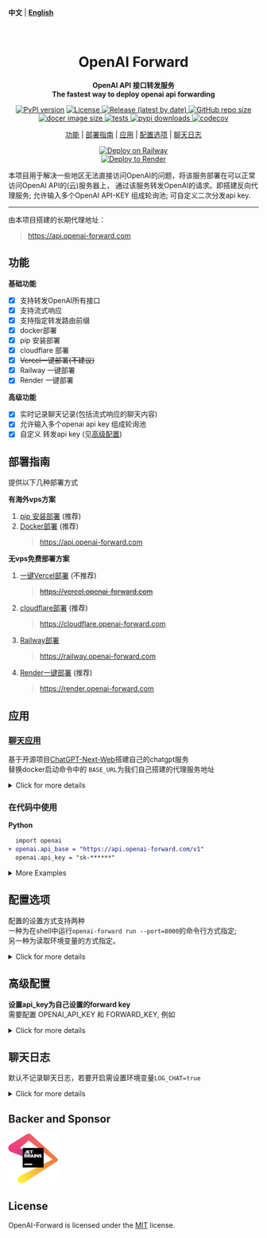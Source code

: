 **中文** | [**English**](./README_EN.md)

<h1 align="center">
    <br>
    OpenAI Forward
    <br>
</h1>
<p align="center">
    <b> OpenAI API 接口转发服务 <br/>
    The fastest way to deploy openai api forwarding </b>
</p>

<p align="center">
    <a href="https://pypi.org/project/openai-forward/"><img src="https://img.shields.io/pypi/v/openai-forward?color=brightgreen" alt="PyPI version" ></a>
    <a href="https://github.com/beidongjiedeguang/openai-forward/blob/main/LICENSE">
        <img alt="License" src="https://img.shields.io/github/license/beidongjiedeguang/openai-forward.svg?color=blue&style=flat-square">
    </a>
    <a href="https://github.com/beidongjiedeguang/openai-forward/releases">
        <img alt="Release (latest by date)" src="https://img.shields.io/github/v/release/beidongjiedeguang/openai-forward">
    </a>
    <a href="https://github.com/beidongjiedeguang/openai-forward">
        <img alt="GitHub repo size" src="https://img.shields.io/github/repo-size/beidongjiedeguang/openai-forward">
    </a>
    <a href="https://hub.docker.com/r/beidongjiedeguang/openai-forward">
        <img alt="docer image size" src="https://img.shields.io/docker/image-size/beidongjiedeguang/openai-forward?style=flat&label=docker image">
    </a>
    <a href="https://github.com/beidongjiedeguang/openai-forward/actions/workflows/ci.yml">
        <img alt="tests" src="https://img.shields.io/github/actions/workflow/status/beidongjiedeguang/openai-forward/ci.yml?label=tests">
    </a>
    <a href="https://pypistats.org/packages/openai-forward">
        <img alt="pypi downloads" src="https://img.shields.io/pypi/dm/openai_forward">
    </a>
    <a href="https://codecov.io/gh/beidongjiedeguang/openai-forward">
        <img alt="codecov" src="https://codecov.io/gh/beidongjiedeguang/openai-forward/branch/dev/graph/badge.svg">
    </a>
</p>

<div align="center">

[功能](#功能) |
[部署指南](#部署指南) |
[应用](#应用) |
[配置选项](#配置选项) |
[聊天日志](#聊天日志)

[![Deploy on Railway](https://railway.app/button.svg)](https://railway.app/template/tejCum?referralCode=U0-kXv)  
[![Deploy to Render](https://render.com/images/deploy-to-render-button.svg)](https://render.com/deploy?repo=https://github.com/beidongjiedeguang/openai-forward)

</div>

本项目用于解决一些地区无法直接访问OpenAI的问题，将该服务部署在可以正常访问OpenAI API的(云)服务器上，
通过该服务转发OpenAI的请求。即搭建反向代理服务; 允许输入多个OpenAI API-KEY 组成轮询池; 可自定义二次分发api key.

---

由本项目搭建的长期代理地址：
> https://api.openai-forward.com

## 功能

**基础功能**

- [x] 支持转发OpenAI所有接口
- [x] 支持流式响应
- [x] 支持指定转发路由前缀
- [x] docker部署
- [x] pip 安装部署
- [x] cloudflare 部署
- [x] ~~Vercel一键部署(不建议)~~
- [x] Railway 一键部署
- [x] Render 一键部署

**高级功能**

- [x] 实时记录聊天记录(包括流式响应的聊天内容)
- [x] 允许输入多个openai api key 组成轮询池
- [x] 自定义 转发api key (见[高级配置](#高级配置))

## 部署指南

提供以下几种部署方式

**有海外vps方案**

1. [pip 安装部署](deploy.md#pip-推荐) (推荐)
2. [Docker部署](deploy.md#docker-推荐) (推荐)
   > https://api.openai-forward.com

**无vps免费部署方案**

1. [一键Vercel部署](deploy.md#vercel-一键部署) (不推荐)
   > ~~https://vercel.openai-forward.com~~
2. [cloudflare部署](deploy.md#cloudflare-部署) (推荐)
   > https://cloudflare.openai-forward.com
3. [Railway部署](deploy.md#Railway-一键部署)
   > https://railway.openai-forward.com
4. [Render一键部署](deploy.md#render-一键部署) (推荐)
   > https://render.openai-forward.com

## 应用

### [聊天应用](https://chat.beidongjiedeguang.top)

基于开源项目[ChatGPT-Next-Web](https://github.com/Yidadaa/ChatGPT-Next-Web)搭建自己的chatgpt服务  
替换docker启动命令中的 `BASE_URL`为我们自己搭建的代理服务地址

<details markdown="1">
<summary>Click for more details</summary>  

```bash 
docker run -d \
    -p 3000:3000 \
    -e OPENAI_API_KEY="sk-******" \
    -e BASE_URL="https://api.openai-forward.com" \
    -e CODE="kunyuan" \
    yidadaa/chatgpt-next-web 
``` 

这里部署了一个，供大家轻度使用:  
https://chat.beidongjiedeguang.top , 访问密码: `kunyuan`
</details>

### 在代码中使用

**Python**

```diff
  import openai
+ openai.api_base = "https://api.openai-forward.com/v1"
  openai.api_key = "sk-******"
```

<details markdown="1">
  <summary>More Examples</summary>

**JS/TS**

```diff
  import { Configuration } from "openai";
  
  const configuration = new Configuration({
+ basePath: "https://api.openai-forward.com/v1",
  apiKey: "sk-******",
  });
```

**gpt-3.5-turbo**

```bash
curl https://api.openai-forward.com/v1/chat/completions \
  -H "Content-Type: application/json" \
  -H "Authorization: Bearer sk-******" \
  -d '{
    "model": "gpt-3.5-turbo",
    "messages": [{"role": "user", "content": "Hello!"}]
  }'
```

**Image Generation (DALL-E)**

```bash
curl --location 'https://api.openai-forward.com/v1/images/generations' \
--header 'Authorization: Bearer sk-******' \
--header 'Content-Type: application/json' \
--data '{
    "prompt": "A photo of a cat",
    "n": 1,
    "size": "512x512"
}'
```

</details>

## 配置选项

配置的设置方式支持两种  
一种为在shell中运行`openai-forward run --port=8000`的命令行方式指定;  
另一种为读取环境变量的方式指定。

<details markdown="1">
<summary>Click for more details</summary>  

**`openai-forward run`参数配置项**

| 配置项 | 说明                |          默认值           |
|-----------------|-------------------|:----------------------:|
| --port | 服务端口号             |          8000          |
| --workers | 工作进程数             |           1            |
| --base_url | 同 OPENAI_BASE_URL | https://api.openai.com |
| --api_key | 同 OPENAI_API_KEY  |         `None`         |
| --forward_key | 同 FORWARD_KEY     |         `None`         |
| --route_prefix | 同 ROUTE_PREFIX    |          `None`          |
| --log_chat | 同 LOG_CHAT        |        `False`         |

也可通过 `openai-forward run --help` 查看

**环境变量配置项**  
支持从运行目录下的`.env`文件中读取

| 环境变量            | 说明                                                                                                                                |           默认值            |
|-----------------|-----------------------------------------------------------------------------------------------------------------------------------|:------------------------:|
| OPENAI_BASE_URL  | 默认 openai官方 api 地址                                                                                                                |        https://api.openai.com           |
| OPENAI_API_KEY  | 默认openai api key，支持多个默认api key, 以 `sk-` 开头， 以空格分割                                                                                 |            无             |
| FORWARD_KEY     | 允许调用方使用该key代替openai api key，支持多个forward key, 以空格分割; 如果设置了OPENAI_API_KEY，而没有设置FORWARD_KEY, 则客户端调用时无需提供密钥, 此时出于安全考虑不建议FORWARD_KEY置空 |            无             |
| ROUTE_PREFIX    | 路由前缀                                                                                                                              |            无             |
| LOG_CHAT        | 是否记录聊天内容                                                                                                                          |         `false`          |

</details>

## 高级配置

**设置api_key为自己设置的forward key**  
需要配置 OPENAI_API_KEY 和 FORWARD_KEY, 例如
<details markdown="1">
  <summary>Click for more details</summary>

```bash
OPENAI_API_KEY=sk-*******
FORWARD_KEY=fk-****** # 这里fk-token由我们自己定义
```

这里我们配置了FORWARD_KEY为`fk-******`, 那么后面客户端在调用时只需设置OPENAI_API_KEY为我们自定义的`fk-******` 即可。  
这样的好处是在使用一些需要输入OPENAI_API_KEY的第三方应用时，我们可以使用`fk-******`搭配代理服务使用（如下面的例子）
而无需担心OPENAI_API_KEY被泄露。  
并且可以对外分发`fk-******`

**用例:**

```bash
curl https://api.openai-forward.com/v1/chat/completions \
  -H "Content-Type: application/json" \
  -H "Authorization: Bearer fk-******" \
  -d '{
    "model": "gpt-3.5-turbo",
    "messages": [{"role": "user", "content": "Hello!"}]
  }'
```

**Python**

```diff
  import openai
+ openai.api_base = "https://api.openai-forward.com/v1"
- openai.api_key = "sk-******"
+ openai.api_key = "fk-******"
```

**Web application**

```bash 
docker run -d \
    -p 3000:3000 \
    -e OPENAI_API_KEY="fk-******" \
    -e BASE_URL="https://api.openai-forward.com" \
    -e CODE="<your password>" \
    yidadaa/chatgpt-next-web 
``` 

</details>

## 聊天日志

默认不记录聊天日志，若要开启需设置环境变量`LOG_CHAT=true`
<details markdown="1">
  <summary>Click for more details</summary>

保存路径在当前目录下的`Log/chat.log`路径中。  
记录格式为

```text
{'messages': [{'user': 'hi'}], 'model': 'gpt-3.5-turbo', 'forwarded-for': '', 'uid': '467a17ec-bf39-4b65-9ebd-e722b3bdd5c3'}
{'assistant': 'Hello! How can I assist you today?', 'uid': '467a17ec-bf39-4b65-9ebd-e722b3bdd5c3'}
{'messages': [{'user': 'Hello!'}], 'model': 'gpt-3.5-turbo', 'forwarded-for': '', 'uid': 'f844d156-e747-4887-aef8-e40d977b5ee7'}
{'assistant': 'Hi there! How can I assist you today?', 'uid': 'f844d156-e747-4887-aef8-e40d977b5ee7'}
```

转换为`json`格式：

```bash
openai-forward convert
```

即可转换为以下格式：

```json
[
    {
        "forwarded-for": "",
        "model": "gpt-3.5-turbo",
        "messages": [
            {
                "user": "hi"
            }
        ],
        "assistant": "Hello there! How can I assist you today?"
    },
    {
        "forwarded-for": "",
        "model": "gpt-3.5-turbo",
        "messages": [
            {
                "user": "Hello!"
            }
        ],
        "assistant": "Hi there! How can I assist you today?"
    }
]
```

</details>

## Backer and Sponsor

<a href="https://www.jetbrains.com/?from=beidongjiedeguang/openai-forward" target="_blank">
<img src=".github/images/jetbrains.svg" width="100px" height="100px">
</a>

## License

OpenAI-Forward is licensed under the [MIT](https://opensource.org/license/mit/) license.
